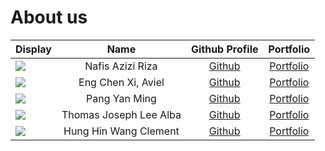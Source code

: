 # About us

Display |          Name          |               Github Profile                | Portfolio 
--------|:----------------------:|:-------------------------------------------:|:---------:
![](https://via.placeholder.com/100.png?text=Photo) |    Nafis Azizi Riza    |  [Github](https://github.com/nafisazizir)   | [Portfolio](team/nafisazizir.md)
![](https://via.placeholder.com/100.png?text=photo) |   Eng Chen Xi, Aviel   |    [Github](https://github.com/avielcx)     | [Portfolio](team/avielcx.md)
![](https://i.redd.it/lgjx3zalumy71.png) |     Pang Yan Ming      |  [Github](https://github.com/Rayleigh47/)   | [Portfolio](team/yanming.md)
![](https://images.immediate.co.uk/production/volatile/sites/28/2019/02/4-things-parents-need-to-know-about-thomas-and-friends-tale-of-the-brave_60083-f74cd7b.jpg?quality=90&webp=true&resize=610,407) | Thomas Joseph Lee Alba |  [Github](https://github.com/thomasjlalba)  | [Portfolio](team/thomasjlalba.md)
![](https://i.kym-cdn.com/photos/images/original/001/889/810/5c7) | Hung Hin Wang Clement  | [Github](https://github.com/hyperbola-bear) | [Portfolio](team/clement.md)
